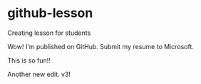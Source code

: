 # github-lesson
Creating lesson for students

Wow! I'm published on GitHub. Submit my resume to Microsoft.

This is so fun!!

Another new edit. v3!

